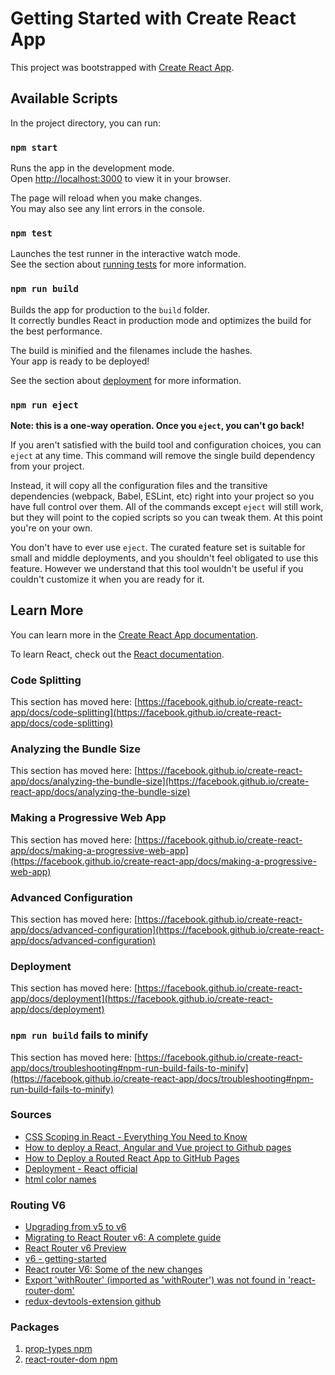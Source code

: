 # Getting Started with Create React App

This project was bootstrapped with [Create React App](https://github.com/facebook/create-react-app).

## Available Scripts

In the project directory, you can run:

### `npm start`

Runs the app in the development mode.\
Open [http://localhost:3000](http://localhost:3000) to view it in your browser.

The page will reload when you make changes.\
You may also see any lint errors in the console.

### `npm test`

Launches the test runner in the interactive watch mode.\
See the section about [running tests](https://facebook.github.io/create-react-app/docs/running-tests) for more information.

### `npm run build`

Builds the app for production to the `build` folder.\
It correctly bundles React in production mode and optimizes the build for the best performance.

The build is minified and the filenames include the hashes.\
Your app is ready to be deployed!

See the section about [deployment](https://facebook.github.io/create-react-app/docs/deployment) for more information.

### `npm run eject`

**Note: this is a one-way operation. Once you `eject`, you can't go back!**

If you aren't satisfied with the build tool and configuration choices, you can `eject` at any time. This command will remove the single build dependency from your project.

Instead, it will copy all the configuration files and the transitive dependencies (webpack, Babel, ESLint, etc) right into your project so you have full control over them. All of the commands except `eject` will still work, but they will point to the copied scripts so you can tweak them. At this point you're on your own.

You don't have to ever use `eject`. The curated feature set is suitable for small and middle deployments, and you shouldn't feel obligated to use this feature. However we understand that this tool wouldn't be useful if you couldn't customize it when you are ready for it.

## Learn More

You can learn more in the [Create React App documentation](https://facebook.github.io/create-react-app/docs/getting-started).

To learn React, check out the [React documentation](https://reactjs.org/).

### Code Splitting

This section has moved here: [https://facebook.github.io/create-react-app/docs/code-splitting](https://facebook.github.io/create-react-app/docs/code-splitting)

### Analyzing the Bundle Size

This section has moved here: [https://facebook.github.io/create-react-app/docs/analyzing-the-bundle-size](https://facebook.github.io/create-react-app/docs/analyzing-the-bundle-size)

### Making a Progressive Web App

This section has moved here: [https://facebook.github.io/create-react-app/docs/making-a-progressive-web-app](https://facebook.github.io/create-react-app/docs/making-a-progressive-web-app)

### Advanced Configuration

This section has moved here: [https://facebook.github.io/create-react-app/docs/advanced-configuration](https://facebook.github.io/create-react-app/docs/advanced-configuration)

### Deployment

This section has moved here: [https://facebook.github.io/create-react-app/docs/deployment](https://facebook.github.io/create-react-app/docs/deployment)

### `npm run build` fails to minify

This section has moved here: [https://facebook.github.io/create-react-app/docs/troubleshooting#npm-run-build-fails-to-minify](https://facebook.github.io/create-react-app/docs/troubleshooting#npm-run-build-fails-to-minify)

### Sources

- [CSS Scoping in React - Everything You Need to Know](https://www.upbeatcode.com/react/css-scoping-in-react-everything-you-need-to-know/)
- [How to deploy a React, Angular and Vue project to Github pages](https://deepinder.me/how-to-deploy-a-react-angular-vue-project-to-github-pages)
- [How to Deploy a Routed React App to GitHub Pages](https://www.freecodecamp.org/news/deploy-a-react-app-to-github-pages/)
- [Deployment - React official](https://create-react-app.dev/docs/deployment/#github-pages-https-pagesgithubcom)
- [html color names](https://www.htmlcsscolor.com/)

### Routing V6

* [Upgrading from v5 to v6](https://reactrouter.com/docs/en/v6/upgrading/v5)
* [Migrating to React Router v6: A complete guide](https://blog.logrocket.com/migrating-react-router-v6-complete-guide/)
* [React Router v6 Preview](https://reacttraining.com/blog/react-router-v6-pre/)
* [v6 - getting-started](https://reactrouter.com/docs/en/v6/getting-started/concepts)
* [React router V6: Some of the new changes](https://dev.to/gabrlcj/react-router-v6-some-of-the-new-changes-181m)
* [Export 'withRouter' (imported as 'withRouter') was not found in 'react-router-dom'](https://bobbyhadz.com/blog/react-export-withrouter-was-not-found-in-react-router-dom)
* [redux-devtools-extension github](https://github.com/zalmoxisus/redux-devtools-extension)

### Packages

1. [prop-types npm](https://www.npmjs.com/package/prop-types)
2. [react-router-dom npm](https://www.npmjs.com/package/react-router-dom)